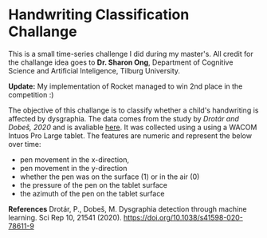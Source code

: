 # Handwriting Classification Challange

This is a small time-series challenge I did during my master's. All credit for the challange idea goes to **Dr. Sharon Ong**, Department of Cognitive Science and Artificial Inteligence, Tilburg University.

**Update:** My implementation of Rocket managed to win 2nd place in the competition :)

The objective of this challange is  to classify whether a child's handwriting is affected by dysgraphia. The data comes from the study by *Drotár and Dobeš, 2020* and is avaliable [here](https://github.com/peet292929/Dysgraphia-detection-through-machine-learning). It was collected using a using a WACOM Intuos Pro Large tablet.
The features are numeric and represent the below over time:

* pen movement in the x-direction,
* pen movement in the y-direction
* whether the pen was on the surface (1) or in the air (0)
* the pressure of the pen on the tablet surface
* the azimuth of the pen on the tablet surface

**References**
Drotár, P., Dobeš, M. Dysgraphia detection through machine learning. Sci Rep 10, 21541 (2020). https://doi.org/10.1038/s41598-020-78611-9